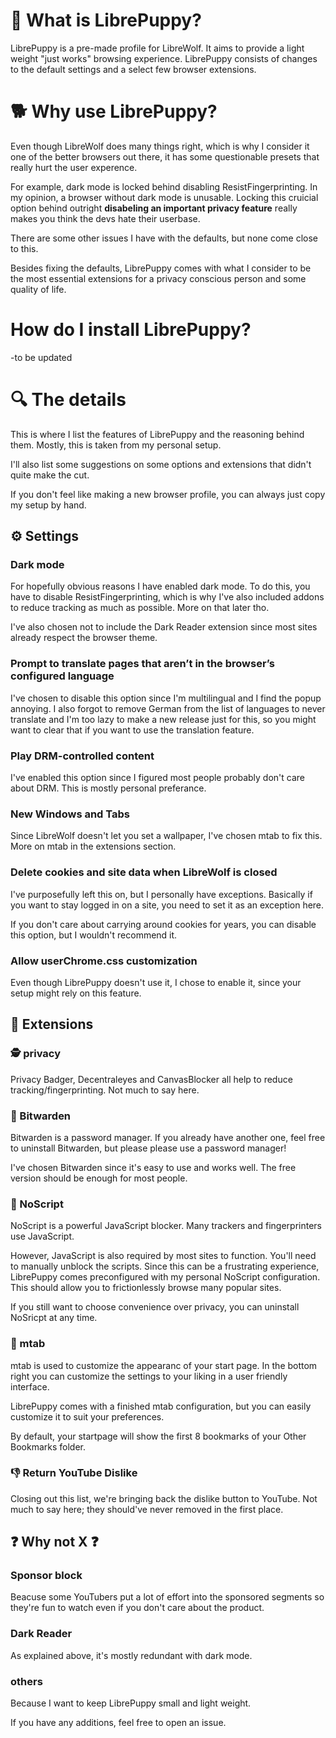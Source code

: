 # 🐶 What is LibrePuppy? #

LibrePuppy is a pre-made profile for LibreWolf.
It aims to provide a light weight "just works" browsing experience.
LibrePuppy consists of changes to the default settings and a select few browser extensions.

# 🐕 Why use LibrePuppy? #

Even though LibreWolf does many things right, which is why I consider it one of the better browsers out there, it has some questionable presets that really hurt the user experence.

For example, dark mode is locked behind disabling ResistFingerprinting. 
In my opinion, a browser without dark mode is unusable.
Locking this cruicial option behind outright **disabeling an important privacy feature** really makes you think the devs hate their userbase.

There are some other issues I have with the defaults, but none come close to this.

Besides fixing the defaults, LibrePuppy comes with what I consider to be the most essential extensions for a privacy conscious person and some quality of life.

# How do I install LibrePuppy? #

-to be updated

# 🔍 The details #

This is where I list the features of LibrePuppy and the reasoning behind them. 
Mostly, this is taken from my personal setup.

I'll also list some suggestions on some options and extensions that didn't quite make the cut.

If you don't feel like making a new browser profile, you can always just copy my setup by hand.

## ⚙️ Settings ##

### Dark mode ###

For hopefully obvious reasons I have enabled dark mode. To do this, you have to disable ResistFingerprinting, which is why I've also included addons to reduce tracking as much as possible. More on that later tho.

I've also chosen not to include the Dark Reader extension since most sites already respect the browser theme. 

### Prompt to translate pages that aren’t in the browser’s configured language ###

I've chosen to disable this option since I'm multilingual and I find the popup annoying.
I also forgot to remove German from the list of languages to never translate and I'm too lazy to make a new release just for this, so you might want to clear that if you want to use the translation feature.

### Play DRM-controlled content ###

I've enabled this option since I figured most people probably don't care about DRM. This is mostly personal preferance.

### New Windows and Tabs ###

Since LibreWolf doesn't let you set a wallpaper, I've chosen mtab to fix this. More on mtab in the extensions section.

### Delete cookies and site data when LibreWolf is closed ###

I've purposefully left this on, but I personally have exceptions. Basically if you want to stay logged in on a site, you need to set it as an exception here. 

If you don't care about carrying around cookies for years, you can disable this option, but I wouldn't recommend it.

### Allow userChrome.css customization ###

Even though LibrePuppy doesn't use it, I chose to enable it, since your setup might rely on this feature.

## 🧩 Extensions ##

### 🕵️ privacy ###

Privacy Badger, Decentraleyes and CanvasBlocker all help to reduce tracking/fingerprinting. Not much to say here.

### 🔐 Bitwarden ###

Bitwarden is a password manager. If you already have another one, feel free to uninstall Bitwarden, but please please use a password manager!

I've chosen Bitwarden since it's easy to use and works well. The free version should be enough for most people.

### 🚫 NoScript ###

NoScript is a powerful JavaScript blocker. Many trackers and fingerprinters use JavaScript. 

However, JavaScript is also required by most sites to function. You'll need to manually unblock the scripts. 
Since this can be a frustrating experience, LibrePuppy comes preconfigured with my personal NoScript configuration. This should allow you to frictionlessly browse many popular sites.

If you still want to choose convenience over privacy, you can uninstall NoSricpt at any time.

### 🌴 mtab ###

mtab is used to customize the appearanc of your start page. In the bottom right you can customize the settings to your liking in a user friendly interface.

LibrePuppy comes with a finished mtab configuration, but you can easily customize it to suit your preferences.

By default, your startpage will show the first 8 bookmarks of your Other Bookmarks folder.

### 👎 Return YouTube Dislike ###

Closing out this list, we're bringing back the dislike button to YouTube. Not much to say here; they should've never removed in the first place.

## ❓ Why not X ❓ ##

### Sponsor block ###

Beacuse some YouTubers put a lot of effort into the sponsored segments so they're fun to watch even if you don't care about the product.

### Dark Reader ###

As explained above, it's mostly redundant with dark mode. 

### others ###

Because I want to keep LibrePuppy small and light weight.

If you have any additions, feel free to open an issue.
